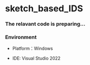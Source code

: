 # sketch_based_IDS

### The relavant code is preparing...

### Environment

- Platform：Windows

- IDE: Visual Studio 2022
